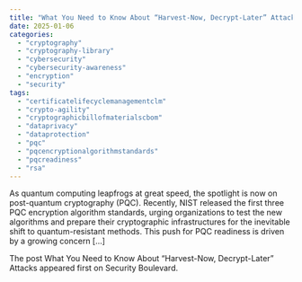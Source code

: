 ```yaml
---
title: "What You Need to Know About “Harvest-Now, Decrypt-Later” Attacks"
date: 2025-01-06
categories: 
  - "cryptography"
  - "cryptography-library"
  - "cybersecurity"
  - "cybersecurity-awareness"
  - "encryption"
  - "security"
tags: 
  - "certificatelifecyclemanagementclm"
  - "crypto-agility"
  - "cryptographicbillofmaterialscbom"
  - "dataprivacy"
  - "dataprotection"
  - "pqc"
  - "pqcencryptionalgorithmstandards"
  - "pqcreadiness"
  - "rsa"
---
```


As quantum computing leapfrogs at great speed, the spotlight is now on post-quantum cryptography (PQC). Recently, NIST released the first three PQC encryption algorithm standards, urging organizations to test the new algorithms and prepare their cryptographic infrastructures for the inevitable shift to quantum-resistant methods. This push for PQC readiness is driven by a growing concern \[…\]

The post What You Need to Know About “Harvest-Now, Decrypt-Later” Attacks appeared first on Security Boulevard.
